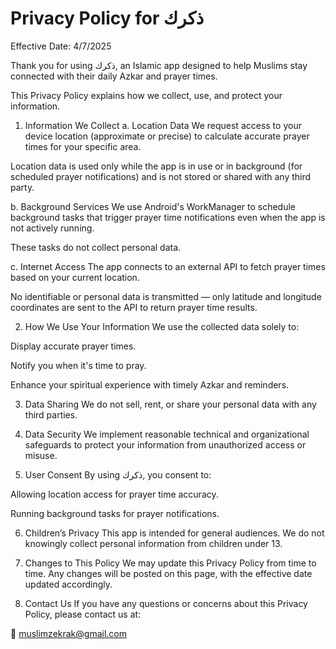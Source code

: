 # Privacy Policy for ذكرك

Effective Date: 4/7/2025

Thank you for using ذكرك, an Islamic app designed to help Muslims stay connected with their daily Azkar and prayer times.

This Privacy Policy explains how we collect, use, and protect your information.

1. Information We Collect
a. Location Data
We request access to your device location (approximate or precise) to calculate accurate prayer times for your specific area.

Location data is used only while the app is in use or in background (for scheduled prayer notifications) and is not stored or shared with any third party.

b. Background Services
We use Android's WorkManager to schedule background tasks that trigger prayer time notifications even when the app is not actively running.

These tasks do not collect personal data.

c. Internet Access
The app connects to an external API to fetch prayer times based on your current location.

No identifiable or personal data is transmitted — only latitude and longitude coordinates are sent to the API to return prayer time results.

2. How We Use Your Information
We use the collected data solely to:

Display accurate prayer times.

Notify you when it's time to pray.

Enhance your spiritual experience with timely Azkar and reminders.

3. Data Sharing
We do not sell, rent, or share your personal data with any third parties.

4. Data Security
We implement reasonable technical and organizational safeguards to protect your information from unauthorized access or misuse.

5. User Consent
By using ذكرك, you consent to:

Allowing location access for prayer time accuracy.

Running background tasks for prayer notifications.

6. Children’s Privacy
This app is intended for general audiences. We do not knowingly collect personal information from children under 13.

7. Changes to This Policy
We may update this Privacy Policy from time to time. Any changes will be posted on this page, with the effective date updated accordingly.

8. Contact Us
If you have any questions or concerns about this Privacy Policy, please contact us at:

📧 muslimzekrak@gmail.com
